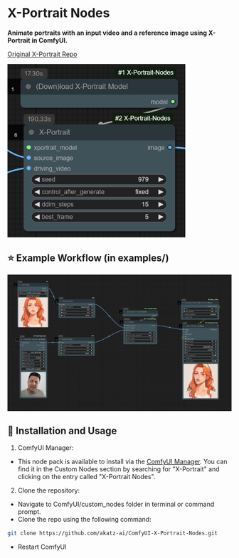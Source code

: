 # X-Portrait Nodes

**Animate portraits with an input video and a reference image using X-Portrait in ComfyUI.**

[Original X-Portrait Repo](https://github.com/bytedance/X-Portrait)

<img src="assets/x-portrait-nodes.png" alt="x-portrait nodes" width="400"/>

## ⭐ Example Workflow (in examples/)

![Example workflow 1](assets/x-portrait-workflow.png)

## 🔧 Installation and Usage

1. ComfyUI Manager:

- This node pack is available to install via the [ComfyUI Manager](https://github.com/ltdrdata/ComfyUI-Manager). You can find it in the Custom Nodes section by searching for "X-Portrait" and clicking on the entry called "X-Portrait Nodes".

2. Clone the repository:
- Navigate to ComfyUI/custom_nodes folder in terminal or command prompt.
- Clone the repo using the following command:
```bash
git clone https://github.com/akatz-ai/ComfyUI-X-Portrait-Nodes.git
```
- Restart ComfyUI
